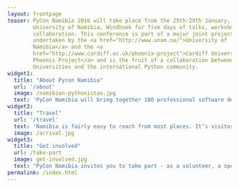 ```yaml
---
layout: frontpage
teaser: PyCon Namibia 2016 will take place from the 25th-29th January, at the
        University of Namibia, Windhoek for five days of talks, workshops and
        collaboration. This conference is part of a major joint project being
        undertaken by the <a href="http://www.unam.na/">University of
        Namibia</a> and the <a
        href="http://www.cardiff.ac.uk/phoenix-project">Cardiff University
        Phoenix Project</a> and is the fruit of a collaboration between the two
        Universities and the international Python community.
widget1:
  title: "About Pycon Namibia"
  url: '/about'
  image: /namibian-pythonistas.jpg
  text: 'PyCon Namibia will bring together 180 professional software developers, scientists, academics and students, from Namibia and around the world.'
widget2:
  title: "Travel"
  url: '/travel'
  text: 'Namibia is fairly easy to reach from most places. It’s visitor-friendly, and international attendees should consider allocating some extra time to explore.'
  image: /arrival.jpg
widget3:
  title: "Get involved"
  url: /take-part
  image: get-involved.jpg
  text: "PyCon Namibia invites you to take part - as a volunteer, a speaker, a sponsor or just as an attendee. Join us in Windhoek for the world's newest PyCon."
permalink: /index.html
---
```

